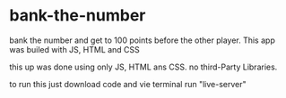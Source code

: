 # bank-the-number
bank the number and get to 100 points before the other player.
This app was builed with JS, HTML and CSS

this up was done using only JS, HTML ans CSS. no third-Party Libraries.

to run this just download code and vie terminal run "live-server"
